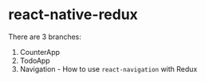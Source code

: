 # react-native-redux

There are 3 branches:
  1. CounterApp
  2. TodoApp
  3. Navigation - How to use `react-navigation` with Redux

